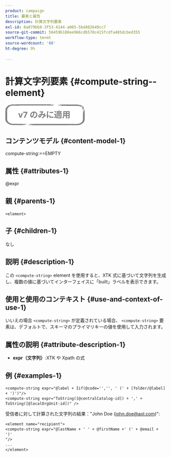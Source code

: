 ```yaml
---
product: campaign
title: 要素と属性
description: 計算文字列要素
exl-id: 8a079bb8-3f53-4144-a065-5bd402649cc7
source-git-commit: 56459b188ee966cdb578c415fcdfa485dcbed355
workflow-type: tm+mt
source-wordcount: '88'
ht-degree: 9%

---
```


# 計算文字列要素 {#compute-string--element}

![](../../../assets/v7-only.svg)

## コンテンツモデル {#content-model-1}

compute-string:==EMPTY

## 属性 {#attributes-1}

@expr

## 親 {#parents-1}

`<element>`

## 子 {#children-1}

なし

## 説明 {#description-1}

この `<compute-string>` element を使用すると、XTK 式に基づいて文字列を生成し、複数の値に基づいてインターフェイスに「built」ラベルを表示できます。

## 使用と使用のコンテキスト {#use-and-context-of-use-1}

いいえの場合 `<compute-string>` が定義されている場合、 `<compute-string>` 要素は、デフォルトで、スキーマのプライマリキーの値を使用して入力されます。

## 属性の説明 {#attribute-description-1}

* **expr（文字列）**:XTK や Xpath の式

## 例 {#examples-1}

```
<compute-string expr="@label + Iif(@code='','', ' (' + [folder/@label] + ')')"/>  
<compute-string expr="ToString([@centralCatalog-id]) + ',' + ToString([@localOrgUnit-id])" />
```

受信者に対して計算された文字列の結果：&quot;John Doe (john.doe@aol.com)&quot;:

```
<element name="recipient">
<compute-string expr="@lastName + ' ' + @firstName +' (' + @email + ')'
"/>
...
</element>
```
